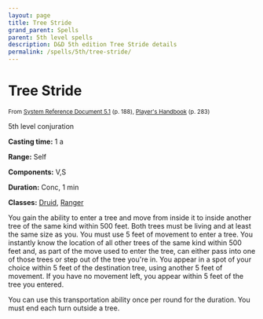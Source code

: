 ```yaml
---
layout: page
title: Tree Stride
grand_parent: Spells
parent: 5th level spells 
description: D&D 5th edition Tree Stride details
permalink: /spells/5th/tree-stride/
---
```


# Tree Stride

<small>From <a target="_blank" href="https://media.wizards.com/2016/downloads/DND/SRD-OGL_V5.1.pdf">System Reference Document 5.1</a> (p. 188), <a target="_blank" href="https://dnd.wizards.com/products/tabletop-games/rpg-products/rpg_playershandbook">Player's Handbook</a> (p. 283)</small>


5th level conjuration

**Casting time:** 1 a

**Range:** Self

**Components:** V,S 

**Duration:** Conc, 1 min

**Classes:** [Druid](/classes/druid/), [Ranger](/classes/ranger/)

You gain the ability to enter a tree and move from inside it to inside another tree of the same kind within 500 feet. Both trees must be living and at least the same size as you. You must use 5 feet of movement to enter a tree. You instantly know the location of all other trees of the same kind within 500 feet and, as part of the move used to enter the tree, can either pass into one of those trees or step out of the tree you're in. You appear in a spot of your choice within 5 feet of the destination tree, using another 5 feet of movement. If you have no movement left, you appear within 5 feet of the tree you entered.

   You can use this transportation ability once per round for the duration. You must end each turn outside a tree.